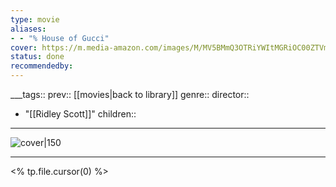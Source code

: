 ```yaml
---
type: movie
aliases:
- - "% House of Gucci"
cover: https://m.media-amazon.com/images/M/MV5BMmQ3OTRiYWItMGRiOC00ZTVmLWJjMjEtNjZhNDQ5NjIxODNjXkEyXkFqcGc@._V1_SX300.jpg
status: done
recommendedby:
---
```

___tags:: prev:: [[movies|back to library]]
genre::
director:: 
  - "[[Ridley Scott]]"
children::
___
![cover|150](https://m.media-amazon.com/images/M/MV5BMmQ3OTRiYWItMGRiOC00ZTVmLWJjMjEtNjZhNDQ5NjIxODNjXkEyXkFqcGc@._V1_SX300.jpg)
___
<% tp.file.cursor(0) %>
